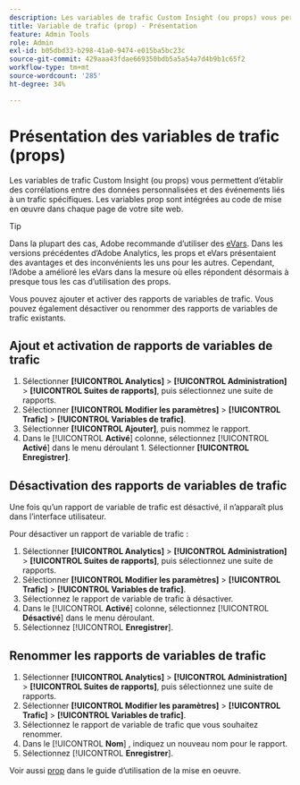 ```yaml
---
description: Les variables de trafic Custom Insight (ou props) vous permettent d’établir des corrélations entre des données personnalisées et des événements liés à un trafic spécifiques. Les variables prop sont intégrées au code de mise en œuvre dans chaque page de votre site web.
title: Variable de trafic (prop) - Présentation
feature: Admin Tools
role: Admin
exl-id: b05dbd33-b298-41a0-9474-e015ba5bc23c
source-git-commit: 429aaa43fdae669350bdb5a5a54a7d4b9b1c65f2
workflow-type: tm+mt
source-wordcount: '285'
ht-degree: 34%

---
```


# Présentation des variables de trafic (props)

Les variables de trafic Custom Insight (ou props) vous permettent d’établir des corrélations entre des données personnalisées et des événements liés à un trafic spécifiques. Les variables prop sont intégrées au code de mise en œuvre dans chaque page de votre site web.

>[!TIP]
>
>Dans la plupart des cas, Adobe recommande d’utiliser des [eVars](/help/implement/vars/page-vars/evar.md). Dans les versions précédentes d’Adobe Analytics, les props et eVars présentaient des avantages et des inconvénients les uns pour les autres. Cependant, l’Adobe a amélioré les eVars dans la mesure où elles répondent désormais à presque tous les cas d’utilisation des props.

Vous pouvez ajouter et activer des rapports de variables de trafic. Vous pouvez également désactiver ou renommer des rapports de variables de trafic existants.

## Ajout et activation de rapports de variables de trafic

1. Sélectionner **[!UICONTROL Analytics]** > **[!UICONTROL Administration]** > **[!UICONTROL Suites de rapports]**, puis sélectionnez une suite de rapports.
1. Sélectionner **[!UICONTROL Modifier les paramètres]** > **[!UICONTROL Trafic]** > **[!UICONTROL Variables de trafic]**.
1. Sélectionner **[!UICONTROL Ajouter]**, puis nommez le rapport.
1. Dans le [!UICONTROL **Activé**] colonne, sélectionnez [!UICONTROL **Activé**] dans le menu déroulant 1. Sélectionner **[!UICONTROL Enregistrer]**.

## Désactivation des rapports de variables de trafic

Une fois qu’un rapport de variable de trafic est désactivé, il n’apparaît plus dans l’interface utilisateur.

Pour désactiver un rapport de variable de trafic :

1. Sélectionner **[!UICONTROL Analytics]** > **[!UICONTROL Administration]** > **[!UICONTROL Suites de rapports]**, puis sélectionnez une suite de rapports.
1. Sélectionner **[!UICONTROL Modifier les paramètres]** > **[!UICONTROL Trafic]** > **[!UICONTROL Variables de trafic]**.
1. Sélectionnez le rapport de variable de trafic à désactiver.
1. Dans le [!UICONTROL **Activé**] colonne, sélectionnez [!UICONTROL **Désactivé**] dans le menu déroulant.
1. Sélectionnez [!UICONTROL **Enregistrer**].

## Renommer les rapports de variables de trafic

1. Sélectionner **[!UICONTROL Analytics]** > **[!UICONTROL Administration]** > **[!UICONTROL Suites de rapports]**, puis sélectionnez une suite de rapports.
1. Sélectionner **[!UICONTROL Modifier les paramètres]** > **[!UICONTROL Trafic]** > **[!UICONTROL Variables de trafic]**.
1. Sélectionnez le rapport de variable de trafic que vous souhaitez renommer.
1. Dans le [!UICONTROL **Nom**] , indiquez un nouveau nom pour le rapport.
1. Sélectionnez [!UICONTROL **Enregistrer**].

Voir aussi [prop](/help/implement/vars/page-vars/prop.md) dans le guide d’utilisation de la mise en oeuvre.
